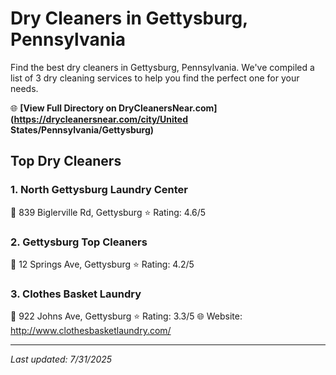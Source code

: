 # Dry Cleaners in Gettysburg, Pennsylvania

Find the best dry cleaners in Gettysburg, Pennsylvania. We've compiled a list of 3 dry cleaning services to help you find the perfect one for your needs.

🌐 **[View Full Directory on DryCleanersNear.com](https://drycleanersnear.com/city/United States/Pennsylvania/Gettysburg)**

## Top Dry Cleaners

### 1. North Gettysburg Laundry Center
📍 839 Biglerville Rd, Gettysburg
⭐ Rating: 4.6/5

### 2. Gettysburg Top Cleaners
📍 12 Springs Ave, Gettysburg
⭐ Rating: 4.2/5

### 3. Clothes Basket Laundry
📍 922 Johns Ave, Gettysburg
⭐ Rating: 3.3/5
🌐 Website: http://www.clothesbasketlaundry.com/


---

*Last updated: 7/31/2025*
